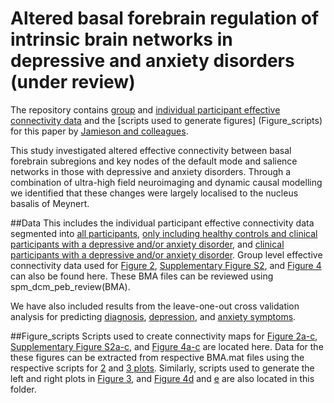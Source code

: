 # Altered basal forebrain regulation of intrinsic brain networks in depressive and anxiety disorders (under review)

The repository contains [group](Data/BMA_files) and [individual participant effective connectivity data](Data/GCM_files) and the [scripts used to generate figures] (Figure_scripts) for this paper by [Jamieson and colleagues](https://www.biorxiv.org/content/10.1101/2024.11.06.622349v2.abstract).

This study investigated altered effective connectivity between basal forebrain subregions and key nodes of the default mode and salience networks in those with depressive and anxiety disorders. Through a combination of ultra-high field neuroimaging and dynamic causal modelling we identified that these changes were largely localised to the nucleus basalis of Meynert. 

##Data
This includes the individual participant effective connectivity data segmented into [all participants](Data/GCM_between_group_analysis_147_participants.mat), [only including healthy controls and clinical participants with a depressive and/or anxiety disorder](Data/GCM_between_group_analysis_only_dep_anx_dx_129_participants), and [clinical participants with a depressive and/or anxiety disorder](Data/GCM_only_clinicals_dep_anx_dx_52_participants.mat).
Group level effective connectivity data used for [Figure 2](Data/BMA_search_PEB_between_group_analysis_147_participants.mat), [Supplementary Figure S2](Data/BMA_search_PEB_between_group_analysis_only_dep_anx_dx_129_participants.mat), and [Figure 4](Data/BMA_search_PEB_only_clinicals_dep_anx_dx_52_participants_symptoms.mat) can also be found here. These BMA files can be reviewed using spm_dcm_peb_review(BMA).

We have also included results from the leave-one-out cross validation analysis for predicting [diagnosis](LOOCV_outputs/LOO_diagnosis.mat), [depression](LOOCV_outputs/LOO_DASS_depressive_symptoms_dep_anx_dx.mat), and [anxiety symptoms](LOOCV_outputs/LOO_DASS_anxiety_symptoms_dep_anx_dx.mat).

##Figure_scripts
Scripts used to create connectivity maps for [Figure 2a-c](Figure_scripts/Matrix_between_group.R), [Supplementary Figure S2a-c](Figure_scripts/Matrix_between_group_dep_anx_dx.R), and [Figure 4a-c](Figure_scripts/Matrix_symptoms_clinical_group.R) are located here. Data for the these figures can be extracted from respective BMA.mat files using the respective scripts for [2](Figure_scripts/Ep_Pp_converter_2_plot.m) and [3 plots](Figure_scripts/Ep_Pp_converter_3_plot.m). Similarly, scripts used to generate the left and right plots in [Figure 3](Figure_scripts/graph_LOO_dx.R), and [Figure 4d](Figure_scripts/graph_LOO_DASS_depression.R) and [e](Figure_scripts/graph_LOO_DASS_anxiety.R) are also located in this folder.


